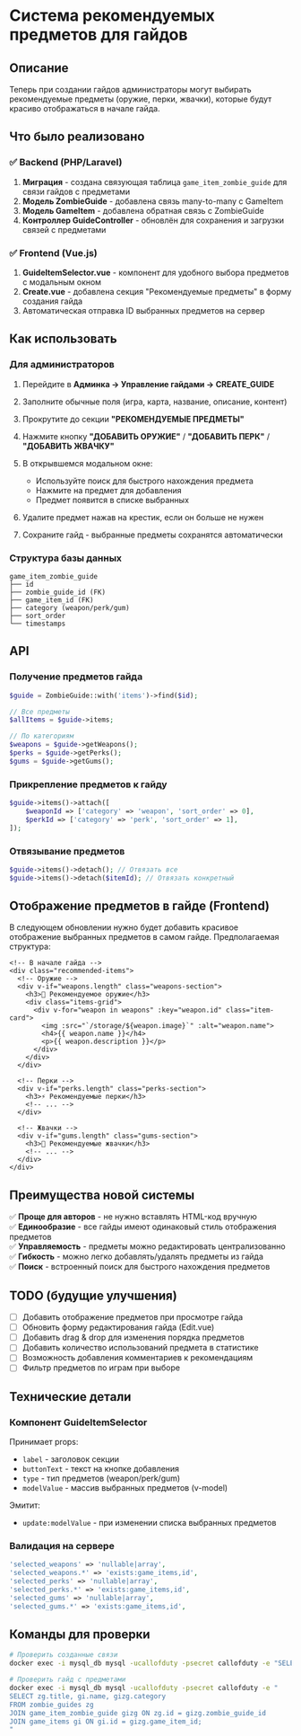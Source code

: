# Система рекомендуемых предметов для гайдов

## Описание

Теперь при создании гайдов администраторы могут выбирать рекомендуемые предметы (оружие, перки, жвачки), которые будут красиво отображаться в начале гайда.

## Что было реализовано

### ✅ Backend (PHP/Laravel)

1. **Миграция** - создана связующая таблица `game_item_zombie_guide` для связи гайдов с предметами
2. **Модель ZombieGuide** - добавлена связь many-to-many с GameItem
3. **Модель GameItem** - добавлена обратная связь с ZombieGuide
4. **Контроллер GuideController** - обновлён для сохранения и загрузки связей с предметами

### ✅ Frontend (Vue.js)

1. **GuideItemSelector.vue** - компонент для удобного выбора предметов с модальным окном
2. **Create.vue** - добавлена секция "Рекомендуемые предметы" в форму создания гайда
3. Автоматическая отправка ID выбранных предметов на сервер

## Как использовать

### Для администраторов

1. Перейдите в **Админка → Управление гайдами → CREATE_GUIDE**

2. Заполните обычные поля (игра, карта, название, описание, контент)

3. Прокрутите до секции **"РЕКОМЕНДУЕМЫЕ ПРЕДМЕТЫ"**

4. Нажмите кнопку **"ДОБАВИТЬ ОРУЖИЕ"** / **"ДОБАВИТЬ ПЕРК"** / **"ДОБАВИТЬ ЖВАЧКУ"**

5. В открывшемся модальном окне:
   - Используйте поиск для быстрого нахождения предмета
   - Нажмите на предмет для добавления
   - Предмет появится в списке выбранных

6. Удалите предмет нажав на крестик, если он больше не нужен

7. Сохраните гайд - выбранные предметы сохранятся автоматически

### Структура базы данных

```
game_item_zombie_guide
├── id
├── zombie_guide_id (FK)
├── game_item_id (FK)
├── category (weapon/perk/gum)
├── sort_order
└── timestamps
```

## API

### Получение предметов гайда

```php
$guide = ZombieGuide::with('items')->find($id);

// Все предметы
$allItems = $guide->items;

// По категориям
$weapons = $guide->getWeapons();
$perks = $guide->getPerks();
$gums = $guide->getGums();
```

### Прикрепление предметов к гайду

```php
$guide->items()->attach([
    $weaponId => ['category' => 'weapon', 'sort_order' => 0],
    $perkId => ['category' => 'perk', 'sort_order' => 1],
]);
```

### Отвязывание предметов

```php
$guide->items()->detach(); // Отвязать все
$guide->items()->detach($itemId); // Отвязать конкретный
```

## Отображение предметов в гайде (Frontend)

В следующем обновлении нужно будет добавить красивое отображение выбранных предметов в самом гайде. Предполагаемая структура:

```vue
<!-- В начале гайда -->
<div class="recommended-items">
  <!-- Оружие -->
  <div v-if="weapons.length" class="weapons-section">
    <h3>🔫 Рекомендуемое оружие</h3>
    <div class="items-grid">
      <div v-for="weapon in weapons" :key="weapon.id" class="item-card">
        <img :src="`/storage/${weapon.image}`" :alt="weapon.name">
        <h4>{{ weapon.name }}</h4>
        <p>{{ weapon.description }}</p>
      </div>
    </div>
  </div>

  <!-- Перки -->
  <div v-if="perks.length" class="perks-section">
    <h3>⚡ Рекомендуемые перки</h3>
    <!-- ... -->
  </div>

  <!-- Жвачки -->
  <div v-if="gums.length" class="gums-section">
    <h3>🍬 Рекомендуемые жвачки</h3>
    <!-- ... -->
  </div>
</div>
```

## Преимущества новой системы

✅ **Проще для авторов** - не нужно вставлять HTML-код вручную  
✅ **Единообразие** - все гайды имеют одинаковый стиль отображения предметов  
✅ **Управляемость** - предметы можно редактировать централизованно  
✅ **Гибкость** - можно легко добавлять/удалять предметы из гайда  
✅ **Поиск** - встроенный поиск для быстрого нахождения предметов  

## TODO (будущие улучшения)

- [ ] Добавить отображение предметов при просмотре гайда
- [ ] Обновить форму редактирования гайда (Edit.vue)
- [ ] Добавить drag & drop для изменения порядка предметов
- [ ] Добавить количество использований предмета в статистике
- [ ] Возможность добавления комментариев к рекомендациям
- [ ] Фильтр предметов по играм при выборе

## Технические детали

### Компонент GuideItemSelector

Принимает props:
- `label` - заголовок секции
- `buttonText` - текст на кнопке добавления
- `type` - тип предметов (weapon/perk/gum)
- `modelValue` - массив выбранных предметов (v-model)

Эмитит:
- `update:modelValue` - при изменении списка выбранных предметов

### Валидация на сервере

```php
'selected_weapons' => 'nullable|array',
'selected_weapons.*' => 'exists:game_items,id',
'selected_perks' => 'nullable|array',
'selected_perks.*' => 'exists:game_items,id',
'selected_gums' => 'nullable|array',
'selected_gums.*' => 'exists:game_items,id',
```

## Команды для проверки

```bash
# Проверить созданные связи
docker exec -i mysql_db mysql -ucallofduty -psecret callofduty -e "SELECT * FROM game_item_zombie_guide;"

# Проверить гайд с предметами
docker exec -i mysql_db mysql -ucallofduty -psecret callofduty -e "
SELECT zg.title, gi.name, gizg.category 
FROM zombie_guides zg 
JOIN game_item_zombie_guide gizg ON zg.id = gizg.zombie_guide_id 
JOIN game_items gi ON gi.id = gizg.game_item_id;
"
```

